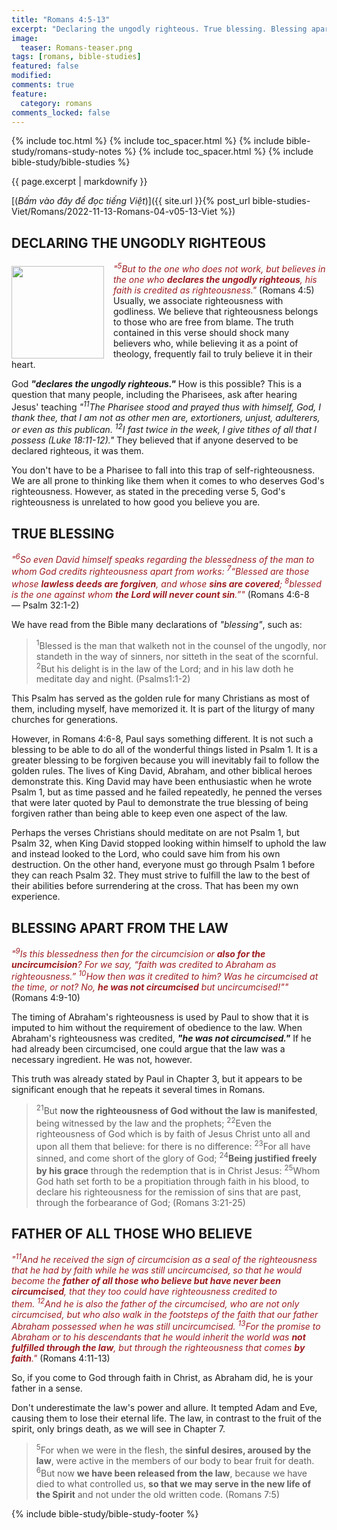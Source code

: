 ```yaml
---
title: "Romans 4:5-13"
excerpt: "Declaring the ungodly righteous. True blessing. Blessing apart from the law. Father of all those who believe."
image:
  teaser: Romans-teaser.png
tags: [romans, bible-studies]
featured: false
modified:
comments: true
feature:
  category: romans
comments_locked: false
---
```


{% include toc.html %}
{% include toc_spacer.html %}
{% include bible-study/romans-study-notes %}
{% include toc_spacer.html %}
{% include bible-study/bible-studies %}

{{ page.excerpt | markdownify }}

[(<em>Bấm vào đây để đọc tiếng Việt</em>)]({{ site.url }}{% post_url bible-studies-Viet/Romans/2022-11-13-Romans-04-v05-13-Viet %})

## DECLARING THE UNGODLY RIGHTEOUS
<div>
<p>
<img alt src="http://vacsf.org/assets/images/Romans-teaser.png" style="border: 0px none; margin: 7px 15px 0px 0px; max-width: 100%; height: 148px; padding: 0px; float: left;">
    <span style="color: rgb(159, 29, 33);"><i>"<sup>5</sup>But to the one who does not work, but believes in the one who <strong>declares the ungodly righteous</strong>, his faith is credited as righteousness."</i></span> (Romans 4:5)<br />Usually, we associate righteousness with godliness. We believe that righteousness belongs to those who are free from blame. The truth contained in this verse should shock many believers who, while believing it as a point of theology, frequently fail to truly believe it in their heart.</p>
</div>

God ***"declares the ungodly righteous."*** How is this possible? This is a question that many people, including the Pharisees, ask after hearing Jesus' teaching *"<sup>11</sup>The Pharisee stood and prayed thus with himself, God, I thank thee, that I am not as other men are, extortioners, unjust, adulterers, or even as this publican.  <sup>12</sup>I fast twice in the week, I give tithes of all that I possess (Luke 18:11-12)."* They believed that if anyone deserved to be declared righteous, it was them.

You don't have to be a Pharisee to fall into this trap of self-righteousness. We are all prone to thinking like them when it comes to who deserves God's righteousness. However, as stated in the preceding verse 5, God's righteousness is unrelated to how good you believe you are.

## TRUE BLESSING

<span style="color: rgb(159, 29, 33);">
<i>"<sup>6</sup>So even David himself speaks regarding the blessedness of the man to whom God credits righteousness apart from works: <sup>7</sup>“Blessed are those whose <strong>lawless deeds are forgiven</strong>, and whose <strong>sins are covered</strong>; <sup>8</sup>blessed is the one against whom <strong>the Lord will never count sin</strong>.”"</i></span> (Romans 4:6-8 &mdash; Psalm 32:1-2)

We have read from the Bible many declarations of *"blessing"*, such as:

> <sup>1</sup>Blessed is the man that walketh not in the counsel of the ungodly, nor standeth in the way of sinners, nor sitteth in the seat of the scornful. <sup>2</sup>But his delight is in the law of the Lord; and in his law doth he meditate day and  night. (Psalms1:1-2)

This Psalm has served as the golden rule for many Christians as most of them, including myself, have memorized it. It is part of the liturgy of many churches for generations.

However, in Romans 4:6-8, Paul says something different. It is not such a blessing to be able to do all of the wonderful things listed in Psalm 1. It is a greater blessing to be forgiven because you will inevitably fail to follow the golden rules. The lives of King David, Abraham, and other biblical heroes demonstrate this. King David may have been enthusiastic when he wrote Psalm 1, but as time passed and he failed repeatedly, he penned the verses that were later quoted by Paul to demonstrate the true blessing of being forgiven rather than being able to keep even one aspect of the law.

Perhaps the verses Christians should meditate on are not Psalm 1, but Psalm 32, when King David stopped looking within himself to uphold the law and instead looked to the Lord, who could save him from his own destruction. On the other hand, everyone must go through Psalm 1 before they can reach Psalm 32. They must strive to fulfill the law to the best of their abilities before surrendering at the cross. That has been my own experience.

## BLESSING APART FROM THE LAW

<span style="color: rgb(159, 29, 33);">
<i>"<sup>9</sup>Is this blessedness then for the circumcision or <strong>also for the uncircumcision</strong>? For we say, “faith was credited to Abraham as righteousness.” <sup>10</sup>How then was it credited to him? Was he circumcised at the time, or not? No, <strong>he was not circumcised</strong> but uncircumcised!""</i></span> (Romans 4:9-10)

The timing of Abraham's righteousness is used by Paul to show that it is imputed to him without the requirement of obedience to the law. When Abraham's righteousness was credited, ***"he was not circumcised."*** If he had already been circumcised, one could argue that the law was a necessary ingredient. He was not, however.

This truth was already stated by Paul in Chapter 3, but it appears to be significant enough that he repeats it several times in Romans.

> <sup>21</sup>But <strong>now the righteousness of God without the law is manifested</strong>, being witnessed by the law and the prophets; <sup>22</sup>Even the righteousness of God which is by faith of Jesus Christ unto all and upon all them that believe: for there is no difference: <sup>23</sup>For all have sinned, and come short of the glory of God; <sup>24</sup><strong>Being justified freely by his grace</strong> through the redemption that is in Christ Jesus: <sup>25</sup>Whom God hath set forth to be a propitiation through faith in his blood, to declare his righteousness for the remission of sins that are past, through the forbearance of God; (Romans 3:21-25)

## FATHER OF ALL THOSE WHO BELIEVE

<span style="color: rgb(159, 29, 33);">
<i>"<sup>11</sup>And he received the sign of circumcision as a seal of the righteousness that he had by faith while he was still uncircumcised, so that he would become the <strong>father of all those who believe but have never been circumcised</strong>, that they too could have righteousness credited to them. <sup>12</sup>And he is also the father of the circumcised, who are not only circumcised, but who also walk in the footsteps of the faith that our father Abraham possessed when he was still uncircumcised. <sup>13</sup>For the promise to Abraham or to his descendants that he would inherit the world was <strong>not fulfilled through the law</strong>, but through the righteousness that comes <strong>by faith</strong>."</i></span> (Romans 4:11-13)

So, if you come to God through faith in Christ, as Abraham did, he is your father in a sense.

Don't underestimate the law's power and allure. It tempted Adam and Eve, causing them to lose their eternal life. The law, in contrast to the fruit of the spirit, only brings death, as we will see in Chapter 7.

> <sup>5</sup>For when we were in the flesh, the <strong>sinful desires, aroused by the law</strong>, were active in the members of our body to bear fruit for death. <sup>6</sup>But now <strong>we have been released from the law</strong>, because we have died to what controlled us, <strong>so that we may serve in the new life of the Spirit</strong> and not under the old written code. (Romans 7:5)


{% include bible-study/bible-study-footer %}
